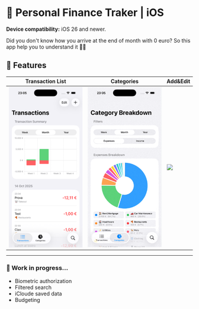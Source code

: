 # 🤑 Personal Finance Traker | iOS
**Device compatibility:** iOS 26 and newer.

Did you don't know how you arrive at the end of month with 0 euro? So this app help you to understand it 💪🏻

## 🤩 Features

| Transaction List      | Categories | Add&Edit |
| ----------- | ----------- | ----------- |
|<img src="Images/transaction.png" width="200">|<img src="Images/categories.gif" width="200">|<img src="Images/add_transaction.gif" width="200">| 

___

### 🚧 Work in progress...
- Biometric authorization
- Filtered search
- iCloude saved data
- Budgeting
